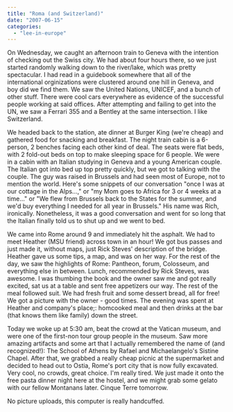 ```yaml
---
title: "Roma (and Switzerland)"
date: "2007-06-15"
categories: 
  - "lee-in-europe"
---
```


On Wednesday, we caught an afternoon train to Geneva with the intention of checking out the Swiss city. We had about four hours there, so we just started randomly walking down to the river/lake, which was pretty spectacular. I had read in a guidebook somewhere that all of the international orginizations were clustered around one hill in Geneva, and boy did we find them. We saw the United Nations, UNICEF, and a bunch of other stuff. There were cool cars everywhere as evidence of the successful people working at said offices. After attempting and failing to get into the UN, we saw a Ferrari 355 and a Bentley at the same intersection. I like Switzerland.

We headed back to the station, ate dinner at Burger King (we're cheap) and gathered food for snacking and breakfast. The night train cabin is a 6-person, 2 benches facing each other kind of deal. The seats were flat beds, with 2 fold-out beds on top to make sleeping space for 6 people. We were in a cabin with an Italian studying in Geneva and a young American couple. The Italian got into bed up top pretty quickly, but we got to talking with the couple. The guy was raised in Brussels and had seen most of Europe, not to mention the world. Here's some snippets of our conversation "once I was at our cottage in the Alps...," or "my Mom goes to Africa for 3 or 4 weeks at a time..." or "We flew from Brussels back to the States for the summer, and we'd buy everything I needed for all year in Brussels." His name was Rich, ironically. Nonetheless, it was a good conversation and went for so long that the Italian finally told us to shut up and we went to bed.

We came into Rome around 9 and immediately hit the asphalt. We had to meet Heather (MSU friend) across town in an hour! We got bus passes and just made it, without maps, just Rick Steves' description of the bridge. Heather gave us some tips, a map, and was on her way. For the rest of the day, we saw the highlights of Rome: Pantheon, forum, Colosseum, and everything else in between. Lunch, recommended by Rick Steves, was awesome. I was thumbing the book and the owner saw me and got really excited, sat us at a table and sent free appetizers our way. The rest of the meal followed suit. We had fresh fruit and some dessert bread, all for free! We got a picture with the owner - good times. The evening was spent at Heather and company's place;: homcooked meal and then drinks at the bar (that knows them like family) down the street.

Today we woke up at 5:30 am, beat the crowd at the Vatican museum, and were one of the first-non tour group people in the museum. Saw more amazing artifacts and some art that I actually remembered the name of (and recognized!): The School of Athens by Rafael and Michaelangelo's Sistine Chapel. After that, we grabbed a really cheap picnic at the supermarket and decided to head out to Ostia, Rome's port city that is now fully excavated. Very cool, no crowds, great choice. I'm really tired. We just made it onto the free pasta dinner night here at the hostel, and we might grab some gelato with our fellow Montanans later. Cinque Terre tomorrow.

No picture uploads, this computer is really handcuffed.
